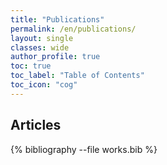 ```yaml
---
title: "Publications"
permalink: /en/publications/
layout: single
classes: wide
author_profile: true
toc: true
toc_label: "Table of Contents"
toc_icon: "cog"
---
```



## Articles

{% bibliography --file works.bib  %}
